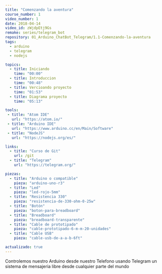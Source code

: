 ```yaml
---
title: "Comenzando la aventura"
course_number: 1
video_number: 1
date: 2018-04-14
video_id: zWjdpEtj9Gs
remake: series/telegram_bot
repository: 01_Arduino_ChatBot_Telegram/1.1-Comenzando-la-aventura
tags:
  - arduino
  - telegram
  - nodejs

topics:
  - title: Iniciando
    time: "00:00"
  - title: Introduccion
    time: "00:48"
  - title: Vercioando proyecto
    time: "01:53"
  - title: Diagrama proyecto
    time: "05:13"

tools:
 - title: "Atom IDE"
   url: "https://atom.io/"
 - title: "Arduino IDE"
   url: "https://www.arduino.cc/en/Main/Software"
 - title: "NodeJS"
   url: "https://nodejs.org/es/"

links:
  - title: "Curso de Git"
    url: /git
  - title: "Telegram"
    url: "https://telegram.org/"

piezas:
  - title: "Arduino o compatible"
    pieza: "arduino-uno-r3"
  - title: "Led"
    pieza: "led-rojo-5mm"
  - title: "Resistencia 330"
    pieza: "resistencia-de-330-ohm-0-25w"
  - title: "Botón"
    pieza: "boton-para-breadboard"
  - title: "Breadboard"
    pieza: "breadboard-transparente"
  - title: "Cable de prototipado"
    pieza: "cable-prototipado-6-m-m-20-unidades"
  - title: "Cable USB"
    pieza: "cable-usb-de-a-a-b-6ft"

actualizado: true
---
```


Controlemos nuestro Arduino desde nuestro Telefono usando Telegram un sistema de mensajeria libre desde cualquier parte del mundo
